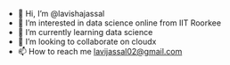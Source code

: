 - 👋 Hi, I’m @lavishajassal
- 👀 I’m interested in data science online from IIT Roorkee
- 🌱 I’m currently learning data science
- 💞️ I’m looking to collaborate on cloudx
- 📫 How to reach me lavijassal02@gmail.com

<!---
lavishajassal/lavishajassal is a ✨ special ✨ repository because its `README.md` (this file) appears on your GitHub profile.
You can click the Preview link to take a look at your changes.
--->
